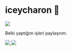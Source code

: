 # iceycharon 👋 
![](https://komarev.com/ghpvc/?username=iceycharon)

Belki yaptığım işleri paylaşırım.

<a href="https://github.com/iceycharon">
  <img src="https://github-readme-stats.vercel.app/api?username=iceycharon&count_private=true&hide_border=true&show_icons=true&include_all_commits=true&bg_color=0d1117&title_color=322464&text_color=848484&icon_color=4730b8">
<img src="https://github-readme-stats.vercel.app/api/top-langs/?username=iceycharon&layout=compact&theme=nord&hide_border=true&bg_color=0d1117&border_radius=6&title_color=df761c">
</a>
